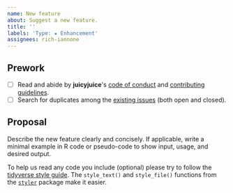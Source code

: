 ```yaml
---
name: New feature
about: Suggest a new feature.
title: ''
labels: 'Type: ★ Enhancement'
assignees: rich-iannone
---
```


## Prework

- [ ] Read and abide by **juicyjuice**'s [code of conduct](https://www.contributor-covenant.org/version/2/0/code_of_conduct/) and [contributing guidelines](https://github.com/rstudio/juicyjuice/blob/main/.github/CONTRIBUTING.md).
- [ ] Search for duplicates among the [existing issues](https://github.com/rstudio/juicyjuice/issues) (both open and closed).

## Proposal

Describe the new feature clearly and concisely. If applicable, write a minimal example in R code or pseudo-code to show input, usage, and desired output.

To help us read any code you include (optional) please try to follow the [tidyverse style guide](https://style.tidyverse.org/). The `style_text()` and `style_file()` functions from the [`styler`](https://github.com/r-lib/styler) package make it easier.
